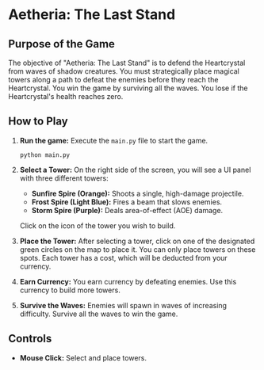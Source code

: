 # Aetheria: The Last Stand

## Purpose of the Game

The objective of "Aetheria: The Last Stand" is to defend the Heartcrystal from waves of shadow creatures. You must strategically place magical towers along a path to defeat the enemies before they reach the Heartcrystal. You win the game by surviving all the waves. You lose if the Heartcrystal's health reaches zero.

## How to Play

1.  **Run the game:** Execute the `main.py` file to start the game.
    ```
    python main.py
    ```

2.  **Select a Tower:** On the right side of the screen, you will see a UI panel with three different towers:
    *   **Sunfire Spire (Orange):** Shoots a single, high-damage projectile.
    *   **Frost Spire (Light Blue):** Fires a beam that slows enemies.
    *   **Storm Spire (Purple):** Deals area-of-effect (AOE) damage.

    Click on the icon of the tower you wish to build.

3.  **Place the Tower:** After selecting a tower, click on one of the designated green circles on the map to place it. You can only place towers on these spots. Each tower has a cost, which will be deducted from your currency.

4.  **Earn Currency:** You earn currency by defeating enemies. Use this currency to build more towers.

5.  **Survive the Waves:** Enemies will spawn in waves of increasing difficulty. Survive all the waves to win the game.

## Controls

*   **Mouse Click:** Select and place towers.